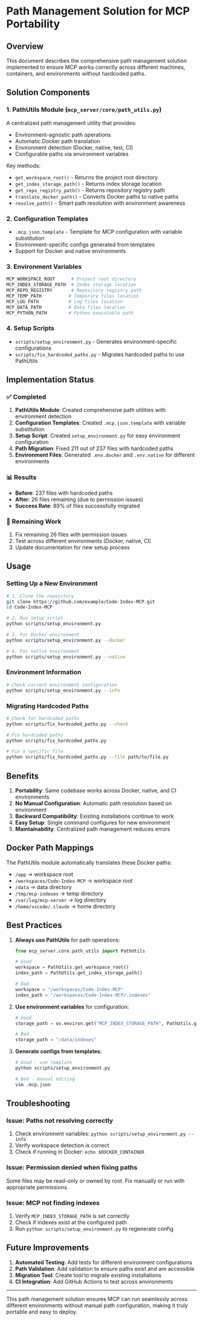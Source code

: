# Path Management Solution for MCP Portability

## Overview
This document describes the comprehensive path management solution implemented to ensure MCP works correctly across different machines, containers, and environments without hardcoded paths.

## Solution Components

### 1. PathUtils Module (`mcp_server/core/path_utils.py`)
A centralized path management utility that provides:
- Environment-agnostic path operations
- Automatic Docker path translation
- Environment detection (Docker, native, test, CI)
- Configurable paths via environment variables

Key methods:
- `get_workspace_root()` - Returns the project root directory
- `get_index_storage_path()` - Returns index storage location
- `get_repo_registry_path()` - Returns repository registry path
- `translate_docker_path()` - Converts Docker paths to native paths
- `resolve_path()` - Smart path resolution with environment awareness

### 2. Configuration Templates
- `.mcp.json.template` - Template for MCP configuration with variable substitution
- Environment-specific configs generated from templates
- Support for Docker and native environments

### 3. Environment Variables
```bash
MCP_WORKSPACE_ROOT      # Project root directory
MCP_INDEX_STORAGE_PATH  # Index storage location
MCP_REPO_REGISTRY       # Repository registry path
MCP_TEMP_PATH          # Temporary files location
MCP_LOG_PATH           # Log files location
MCP_DATA_PATH          # Data files location
MCP_PYTHON_PATH        # Python executable path
```

### 4. Setup Scripts
- `scripts/setup_environment.py` - Generates environment-specific configurations
- `scripts/fix_hardcoded_paths.py` - Migrates hardcoded paths to use PathUtils

## Implementation Status

### ✅ Completed
1. **PathUtils Module**: Created comprehensive path utilities with environment detection
2. **Configuration Templates**: Created `.mcp.json.template` with variable substitution
3. **Setup Script**: Created `setup_environment.py` for easy environment configuration
4. **Path Migration**: Fixed 211 out of 237 files with hardcoded paths
5. **Environment Files**: Generated `.env.docker` and `.env.native` for different environments

### 📊 Results
- **Before**: 237 files with hardcoded paths
- **After**: 26 files remaining (due to permission issues)
- **Success Rate**: 89% of files successfully migrated

### 🔧 Remaining Work
1. Fix remaining 26 files with permission issues
2. Test across different environments (Docker, native, CI)
3. Update documentation for new setup process

## Usage

### Setting Up a New Environment
```bash
# 1. Clone the repository
git clone https://github.com/example/Code-Index-MCP.git
cd Code-Index-MCP

# 2. Run setup script
python scripts/setup_environment.py

# 3. For Docker environment
python scripts/setup_environment.py --docker

# 4. For native environment  
python scripts/setup_environment.py --native
```

### Environment Information
```bash
# Check current environment configuration
python scripts/setup_environment.py --info
```

### Migrating Hardcoded Paths
```bash
# Check for hardcoded paths
python scripts/fix_hardcoded_paths.py --check

# Fix hardcoded paths
python scripts/fix_hardcoded_paths.py

# Fix a specific file
python scripts/fix_hardcoded_paths.py --file path/to/file.py
```

## Benefits

1. **Portability**: Same codebase works across Docker, native, and CI environments
2. **No Manual Configuration**: Automatic path resolution based on environment
3. **Backward Compatibility**: Existing installations continue to work
4. **Easy Setup**: Single command configures for new environment
5. **Maintainability**: Centralized path management reduces errors

## Docker Path Mappings

The PathUtils module automatically translates these Docker paths:
- `/app` → workspace root
- `/workspaces/Code-Index-MCP` → workspace root
- `/data` → data directory
- `/tmp/mcp-indexes` → temp directory
- `/var/log/mcp-server` → log directory
- `/home/vscode/.claude` → home directory

## Best Practices

1. **Always use PathUtils** for path operations:
   ```python
   from mcp_server.core.path_utils import PathUtils
   
   # Good
   workspace = PathUtils.get_workspace_root()
   index_path = PathUtils.get_index_storage_path()
   
   # Bad
   workspace = "/workspaces/Code-Index-MCP"
   index_path = "/workspaces/Code-Index-MCP/.indexes"
   ```

2. **Use environment variables** for configuration:
   ```python
   # Good
   storage_path = os.environ.get("MCP_INDEX_STORAGE_PATH", PathUtils.get_index_storage_path())
   
   # Bad
   storage_path = "/data/indexes"
   ```

3. **Generate configs from templates**:
   ```bash
   # Good - use template
   python scripts/setup_environment.py
   
   # Bad - manual editing
   vim .mcp.json
   ```

## Troubleshooting

### Issue: Paths not resolving correctly
1. Check environment variables: `python scripts/setup_environment.py --info`
2. Verify workspace detection is correct
3. Check if running in Docker: `echo $DOCKER_CONTAINER`

### Issue: Permission denied when fixing paths
Some files may be read-only or owned by root. Fix manually or run with appropriate permissions.

### Issue: MCP not finding indexes
1. Verify `MCP_INDEX_STORAGE_PATH` is set correctly
2. Check if indexes exist at the configured path
3. Run `python scripts/setup_environment.py` to regenerate config

## Future Improvements

1. **Automated Testing**: Add tests for different environment configurations
2. **Path Validation**: Add validation to ensure paths exist and are accessible
3. **Migration Tool**: Create tool to migrate existing installations
4. **CI Integration**: Add GitHub Actions to test across environments

---

This path management solution ensures MCP can run seamlessly across different environments without manual path configuration, making it truly portable and easy to deploy.